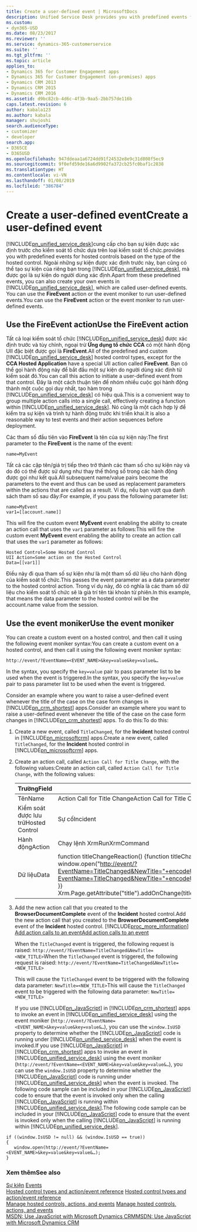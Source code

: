 ```yaml
---
title: Create a user-defined event | MicrosoftDocs
description: Unified Service Desk provides you with predefined events for hosted controls based on the type of the hosted control. Apart from these predefined events, you can also create your own events in Unified Service Desk, which are called user-defined events. You can use the FireEvent action or the event moniker to run user-defined events.
ms.custom:
- dyn365-USD
ms.date: 08/23/2017
ms.reviewer: ''
ms.service: dynamics-365-customerservice
ms.suite: ''
ms.tgt_pltfrm: ''
ms.topic: article
applies_to:
- Dynamics 365 for Customer Engagement apps
- Dynamics 365 for Customer Engagement (on-premises) apps
- Dynamics CRM 2013
- Dynamics CRM 2015
- Dynamics CRM 2016
ms.assetid: d9bc82cb-4d6c-4f3b-9aa5-2bb757de116b
caps.latest.revision: 6
author: kabala123
ms.author: kabala
manager: shujoshi
search.audienceType:
- customizer
- developer
search.app:
- D365CE
- D365USD
ms.openlocfilehash: 947ddeaa1a6724dd91f24532e8e9c31d808f5ec9
ms.sourcegitcommit: 9f0efd59de16a6d9902fa372cb25fc0baf1c2838
ms.translationtype: HT
ms.contentlocale: vi-VN
ms.lasthandoff: 01/08/2019
ms.locfileid: "386784"
---
```

# <a name="create-a-user-defined-event"></a><span data-ttu-id="ed1bf-105">Create a user-defined event</span><span class="sxs-lookup"><span data-stu-id="ed1bf-105">Create a user-defined event</span></span>
[!INCLUDE[pn_unified_service_desk](../includes/pn-unified-service-desk.md)]<span data-ttu-id="ed1bf-106">cung cấp cho bạn sự kiện được xác định trước cho kiểm soát tổ chức dựa trên loại kiểm soát tổ chức.</span><span class="sxs-lookup"><span data-stu-id="ed1bf-106">provides you with predefined events for hosted controls based on the type of the hosted control.</span></span> <span data-ttu-id="ed1bf-107">Ngoài những sự kiện được xác định trước này, bạn cũng có thể tạo sự kiện của riêng bạn trong [!INCLUDE[pn_unified_service_desk](../includes/pn-unified-service-desk.md)], mà được gọi là sự kiện do người dùng xác định.</span><span class="sxs-lookup"><span data-stu-id="ed1bf-107">Apart from these predefined events, you can also create your own events in [!INCLUDE[pn_unified_service_desk](../includes/pn-unified-service-desk.md)], which are called user-defined events.</span></span> <span data-ttu-id="ed1bf-108">You can use the **FireEvent** action or the event moniker to run user-defined events.</span><span class="sxs-lookup"><span data-stu-id="ed1bf-108">You can use the **FireEvent** action or the event moniker to run user-defined events.</span></span>  

<a name="FireEvent"></a>   
## <a name="use-the-fireevent-action"></a><span data-ttu-id="ed1bf-109">Use the FireEvent action</span><span class="sxs-lookup"><span data-stu-id="ed1bf-109">Use the FireEvent action</span></span>  
 <span data-ttu-id="ed1bf-110">Tất cả loại kiểm soát tổ chức [!INCLUDE[pn_unified_service_desk](../includes/pn-unified-service-desk.md)] được xác định trước và tùy chỉnh, ngoại trừ **Ứng dụng tổ chức CCA** có một hành động UII đặc biệt được gọi là **FireEvent**.</span><span class="sxs-lookup"><span data-stu-id="ed1bf-110">All of the predefined and custom [!INCLUDE[pn_unified_service_desk](../includes/pn-unified-service-desk.md)] hosted control types, except for the **CCA Hosted Application** have a special UII action called **FireEvent**.</span></span> <span data-ttu-id="ed1bf-111">Bạn có thể gọi hành động này để bắt đầu một sự kiện do người dùng xác định từ kiểm soát đó.</span><span class="sxs-lookup"><span data-stu-id="ed1bf-111">You can call this action to initiate a user-defined event from that control.</span></span> <span data-ttu-id="ed1bf-112">Đây là một cách thuận tiện để nhóm nhiều cuộc gọi hành động thành một cuộc gọi duy nhất, tạo hàm trong [!INCLUDE[pn_unified_service_desk](../includes/pn-unified-service-desk.md)] có hiệu quả.</span><span class="sxs-lookup"><span data-stu-id="ed1bf-112">This is a convenient way to group multiple action calls into a single call, effectively creating a function within [!INCLUDE[pn_unified_service_desk](../includes/pn-unified-service-desk.md)].</span></span> <span data-ttu-id="ed1bf-113">Nó cũng là một cách hợp lý để kiểm tra sự kiện và trình tự hành động trước khi triển khai.</span><span class="sxs-lookup"><span data-stu-id="ed1bf-113">It is also a reasonable way to test events and their action sequences before deployment.</span></span>  

 <span data-ttu-id="ed1bf-114">Các tham số đầu tiên vào **FireEvent** là tên của sự kiện này:</span><span class="sxs-lookup"><span data-stu-id="ed1bf-114">The first parameter to the **FireEvent** is the name of the event:</span></span>  

```  
name=MyEvent  
```  

 <span data-ttu-id="ed1bf-115">Tất cả các cặp tên/giá trị tiếp theo trở thành các tham số cho sự kiện này và do đó có thể được sử dụng như thay thế thông số trong các hành động được gọi như kết quả.</span><span class="sxs-lookup"><span data-stu-id="ed1bf-115">All subsequent name/value pairs become the parameters to the event and thus can be used as replacement parameters within the actions that are called as a result.</span></span> <span data-ttu-id="ed1bf-116">Ví dụ, nếu bạn vượt qua danh sách tham số sau đây:</span><span class="sxs-lookup"><span data-stu-id="ed1bf-116">For example, if you pass the following parameter list:</span></span>  

```  
name=MyEvent  
var1=[[account.name]]  
```  

 <span data-ttu-id="ed1bf-117">This will fire the custom event **MyEvent** event enabling the ability to create an action call that uses the `var1` parameter as follows:</span><span class="sxs-lookup"><span data-stu-id="ed1bf-117">This will fire the custom event **MyEvent** event enabling the ability to create an action call that uses the `var1` parameter as follows:</span></span>  

```  
Hosted Control=Some Hosted Control  
UII Action=Some action on the Hosted Control  
Data=[[var1]]  
```  

 <span data-ttu-id="ed1bf-118">Điều này đi qua tham số sự kiện như là một tham số dữ liệu cho hành động của kiểm soát tổ chức.</span><span class="sxs-lookup"><span data-stu-id="ed1bf-118">This passes the event parameter as a data parameter to the hosted control action.</span></span> <span data-ttu-id="ed1bf-119">Trong ví dụ này, đó có nghĩa là các tham số dữ liệu cho kiểm soát tổ chức sẽ là già trí tên tài khoản từ phiên.</span><span class="sxs-lookup"><span data-stu-id="ed1bf-119">In this example, that means the data parameter to the hosted control will be the account.name value from the session.</span></span>  

<a name="EventMoniker"></a>   
## <a name="use-the-event-moniker"></a><span data-ttu-id="ed1bf-120">Use the event moniker</span><span class="sxs-lookup"><span data-stu-id="ed1bf-120">Use the event moniker</span></span>  
 <span data-ttu-id="ed1bf-121">You can create a custom event on a hosted control, and then call it using the following event moniker syntax:</span><span class="sxs-lookup"><span data-stu-id="ed1bf-121">You can create a custom event on a hosted control, and then call it using the following event moniker syntax:</span></span>  

```  
http://event/?EventName=<EVENT_NAME>&key=value&key=value&…  
```  

 <span data-ttu-id="ed1bf-122">In the syntax, you specify the `key=value` pair to pass parameter list to be used when the event is triggered.</span><span class="sxs-lookup"><span data-stu-id="ed1bf-122">In the syntax, you specify the `key=value` pair to pass parameter list to be used when the event is triggered.</span></span>  

 <span data-ttu-id="ed1bf-123">Consider an example where you want to raise a user-defined event whenever the title of the case on the case form changes in [!INCLUDE[pn_crm_shortest](../includes/pn-crm-shortest.md)] apps.</span><span class="sxs-lookup"><span data-stu-id="ed1bf-123">Consider an example where you want to raise a user-defined event whenever the title of the case on the case form changes in [!INCLUDE[pn_crm_shortest](../includes/pn-crm-shortest.md)] apps.</span></span> <span data-ttu-id="ed1bf-124">To do this:</span><span class="sxs-lookup"><span data-stu-id="ed1bf-124">To do this:</span></span>  

1. <span data-ttu-id="ed1bf-125">Create a new event, called `TitleChanged`, for the **Incident** hosted control in [!INCLUDE[pn_microsoftcrm](../includes/pn-microsoftcrm.md)] apps.</span><span class="sxs-lookup"><span data-stu-id="ed1bf-125">Create a new event, called `TitleChanged`, for the **Incident** hosted control in [!INCLUDE[pn_microsoftcrm](../includes/pn-microsoftcrm.md)] apps.</span></span>  

2. <span data-ttu-id="ed1bf-126">Create an action call, called `Action Call for Title Change`, with the following values:</span><span class="sxs-lookup"><span data-stu-id="ed1bf-126">Create an action call, called `Action Call for Title Change`, with the following values:</span></span>  


   |     <span data-ttu-id="ed1bf-127">Trường</span><span class="sxs-lookup"><span data-stu-id="ed1bf-127">Field</span></span>      |                                                                                                                         <span data-ttu-id="ed1bf-128">Value</span><span class="sxs-lookup"><span data-stu-id="ed1bf-128">Value</span></span>                                                                                                                         |
   |----------------|-------------------------------------------------------------------------------------------------------------------------------------------------------------------------------------------------------------------------------------------------------|
   |      <span data-ttu-id="ed1bf-129">Tên</span><span class="sxs-lookup"><span data-stu-id="ed1bf-129">Name</span></span>      |                                                                                                             <span data-ttu-id="ed1bf-130">Action Call for Title Change</span><span class="sxs-lookup"><span data-stu-id="ed1bf-130">Action Call for Title Change</span></span>                                                                                                              |
   | <span data-ttu-id="ed1bf-131">Kiểm soát được lưu trữ</span><span class="sxs-lookup"><span data-stu-id="ed1bf-131">Hosted Control</span></span> |                                                                                                                       <span data-ttu-id="ed1bf-132">Sự cố</span><span class="sxs-lookup"><span data-stu-id="ed1bf-132">Incident</span></span>                                                                                                                        |
   |     <span data-ttu-id="ed1bf-133">Hành động</span><span class="sxs-lookup"><span data-stu-id="ed1bf-133">Action</span></span>     |                                                                                                                     <span data-ttu-id="ed1bf-134">Chạy lệnh Xrm</span><span class="sxs-lookup"><span data-stu-id="ed1bf-134">RunXrmCommand</span></span>                                                                                                                     |
   |      <span data-ttu-id="ed1bf-135">Dữ liệu</span><span class="sxs-lookup"><span data-stu-id="ed1bf-135">Data</span></span>      | <span data-ttu-id="ed1bf-136">function titleChangeReaction()  {</span><span class="sxs-lookup"><span data-stu-id="ed1bf-136">function titleChangeReaction()  {</span></span><br /> <span data-ttu-id="ed1bf-137">window.open("<http://event/?EventName=TitleChanged&NewTitle="+encodeURIComponent(Xrm.Page.getAttribute("title").getValue(>)));</span><span class="sxs-lookup"><span data-stu-id="ed1bf-137">window.open("<http://event/?EventName=TitleChanged&NewTitle="+encodeURIComponent(Xrm.Page.getAttribute("title").getValue(>)));</span></span><br /> <span data-ttu-id="ed1bf-138">}</span><span class="sxs-lookup"><span data-stu-id="ed1bf-138">}</span></span><br /> <span data-ttu-id="ed1bf-139">Xrm.Page.getAttribute("title").addOnChange(titleChangeReaction);</span><span class="sxs-lookup"><span data-stu-id="ed1bf-139">Xrm.Page.getAttribute("title").addOnChange(titleChangeReaction);</span></span> |


3. <span data-ttu-id="ed1bf-140">Add the new action call that you created to the **BrowserDocumentComplete** event of the **Incident** hosted control.</span><span class="sxs-lookup"><span data-stu-id="ed1bf-140">Add the new action call that you created to the **BrowserDocumentComplete** event of the **Incident** hosted control.</span></span> [!INCLUDE[proc_more_information](../includes/proc-more-information.md)] <span data-ttu-id="ed1bf-141">[Add action calls to an event](../unified-service-desk/add-action-calls-event.md)</span><span class="sxs-lookup"><span data-stu-id="ed1bf-141">[Add action calls to an event](../unified-service-desk/add-action-calls-event.md)</span></span>  

    <span data-ttu-id="ed1bf-142">When the `TitleChanged` event is triggered, the following request is raised: `http://event/?EventName=TitleChanged&NewTitle=<NEW_TITLE>`</span><span class="sxs-lookup"><span data-stu-id="ed1bf-142">When the `TitleChanged` event is triggered, the following request is raised: `http://event/?EventName=TitleChanged&NewTitle=<NEW_TITLE>`</span></span>  

    <span data-ttu-id="ed1bf-143">This will cause the `TitleChanged` event to be triggered with the following data parameter: `NewTitle=<NEW_TITLE>`</span><span class="sxs-lookup"><span data-stu-id="ed1bf-143">This will cause the `TitleChanged` event to be triggered with the following data parameter: `NewTitle=<NEW_TITLE>`</span></span>  

   <span data-ttu-id="ed1bf-144">If you use [!INCLUDE[pn_JavaScript](../includes/pn-javascript.md)] in [!INCLUDE[pn_crm_shortest](../includes/pn-crm-shortest.md)] apps to invoke an event in [!INCLUDE[pn_unified_service_desk](../includes/pn-unified-service-desk.md)] using the event moniker (`http://event/?EventName=<EVENT_NAME>&key=value&key=value&…`), you can use the `window.IsUSD` property to determine whether the [!INCLUDE[pn_JavaScript](../includes/pn-javascript.md)] code is running under [!INCLUDE[pn_unified_service_desk](../includes/pn-unified-service-desk.md)] when the event is invoked.</span><span class="sxs-lookup"><span data-stu-id="ed1bf-144">If you use [!INCLUDE[pn_JavaScript](../includes/pn-javascript.md)] in [!INCLUDE[pn_crm_shortest](../includes/pn-crm-shortest.md)] apps to invoke an event in [!INCLUDE[pn_unified_service_desk](../includes/pn-unified-service-desk.md)] using the event moniker (`http://event/?EventName=<EVENT_NAME>&key=value&key=value&…`), you can use the `window.IsUSD` property to determine whether the [!INCLUDE[pn_JavaScript](../includes/pn-javascript.md)] code is running under [!INCLUDE[pn_unified_service_desk](../includes/pn-unified-service-desk.md)] when the event is invoked.</span></span> <span data-ttu-id="ed1bf-145">The following code sample can be included in your [!INCLUDE[pn_JavaScript](../includes/pn-javascript.md)] code to ensure that the event is invoked only when the calling [!INCLUDE[pn_JavaScript](../includes/pn-javascript.md)] is running within [!INCLUDE[pn_unified_service_desk](../includes/pn-unified-service-desk.md)].</span><span class="sxs-lookup"><span data-stu-id="ed1bf-145">The following code sample can be included in your [!INCLUDE[pn_JavaScript](../includes/pn-javascript.md)] code to ensure that the event is invoked only when the calling [!INCLUDE[pn_JavaScript](../includes/pn-javascript.md)] is running within [!INCLUDE[pn_unified_service_desk](../includes/pn-unified-service-desk.md)].</span></span>  

```  
if ((window.IsUSD != null) && (window.IsUSD == true))  
{  
   window.open(http://event/?EventName=<EVENT_NAME>&key=value&key=value&…);  
}  
```  

### <a name="see-also"></a><span data-ttu-id="ed1bf-146">Xem thêm</span><span class="sxs-lookup"><span data-stu-id="ed1bf-146">See also</span></span>  
 <span data-ttu-id="ed1bf-147">[Sự kiện](../unified-service-desk/events.md) </span><span class="sxs-lookup"><span data-stu-id="ed1bf-147">[Events](../unified-service-desk/events.md) </span></span>  
 <span data-ttu-id="ed1bf-148">[Hosted control types and action/event reference](../unified-service-desk/hosted-control-types-action-event-reference.md) </span><span class="sxs-lookup"><span data-stu-id="ed1bf-148">[Hosted control types and action/event reference](../unified-service-desk/hosted-control-types-action-event-reference.md) </span></span>  
 <span data-ttu-id="ed1bf-149">[Manage hosted controls, actions, and events](../unified-service-desk/manage-hosted-controls-actions-events.md) </span><span class="sxs-lookup"><span data-stu-id="ed1bf-149">[Manage hosted controls, actions, and events](../unified-service-desk/manage-hosted-controls-actions-events.md) </span></span>  
 [<span data-ttu-id="ed1bf-150">MSDN: Use JavaScript with Microsoft Dynamics CRM</span><span class="sxs-lookup"><span data-stu-id="ed1bf-150">MSDN: Use JavaScript with Microsoft Dynamics CRM</span></span>](https://msdn.microsoft.com/library/hh771584.aspx)
